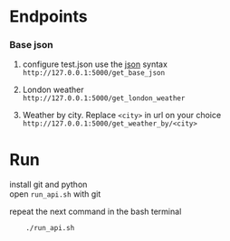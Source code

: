 # Endpoints

### Base json
1. configure test.json use the [json](https://www.tutorialspoint.com/json/json_syntax.htm) syntax  
```http://127.0.0.1:5000/get_base_json```

2. London weather  
```http://127.0.0.1:5000/get_london_weather```

3. Weather by city. Replace `<city>` in url on your choice  
```http://127.0.0.1:5000/get_weather_by/<city>```


# Run
install git and python  
open `run_api.sh` with git  

repeat the next command in the bash terminal   
```bash
    ./run_api.sh
```
